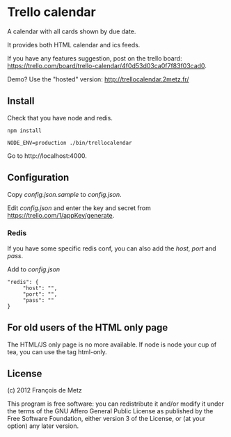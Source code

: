 # Trello calendar

A calendar with all cards shown by due date.

It provides both HTML calendar and ics feeds.

If you have any features suggestion, post on the trello board: https://trello.com/board/trello-calendar/4f0d53d03ca0f7f83f03cad0.

Demo? Use the "hosted" version: http://trellocalendar.2metz.fr/

## Install

Check that you have node and redis.

    npm install

    NODE_ENV=production ./bin/trellocalendar

Go to http://localhost:4000.

## Configuration

Copy *config.json.sample* to *config.json*.

Edit *config.json* and enter the key and secret from https://trello.com/1/appKey/generate.

### Redis

If you have some specific redis conf, you can also add the *host*, *port* and *pass*.

Add to *config.json*

    "redis": {
         "host": "",
         "port": "",
         "pass": ""
    }

## For old users of the HTML only page

The HTML/JS only page is no more available. If node is node your cup of tea, you can use the tag html-only.

## License

(c) 2012 François de Metz

This program is free software: you can redistribute it and/or modify
it under the terms of the GNU Affero General Public License as published by
the Free Software Foundation, either version 3 of the License, or
(at your option) any later version.
